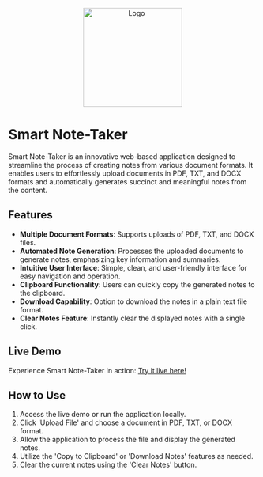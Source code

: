 <p align="center">
  <img src="https://mixed-cloud-possum.glitch.me/logo.png" alt="Logo" width="200"/>
</p>

# Smart Note-Taker

Smart Note-Taker is an innovative web-based application designed to streamline the process of creating notes from various document formats. It enables users to effortlessly upload documents in PDF, TXT, and DOCX formats and automatically generates succinct and meaningful notes from the content.

## Features

- **Multiple Document Formats**: Supports uploads of PDF, TXT, and DOCX files.
- **Automated Note Generation**: Processes the uploaded documents to generate notes, emphasizing key information and summaries.
- **Intuitive User Interface**: Simple, clean, and user-friendly interface for easy navigation and operation.
- **Clipboard Functionality**: Users can quickly copy the generated notes to the clipboard.
- **Download Capability**: Option to download the notes in a plain text file format.
- **Clear Notes Feature**: Instantly clear the displayed notes with a single click.

## Live Demo

Experience Smart Note-Taker in action: [Try it live here!](https://smartnote.pl/)

## How to Use

1. Access the live demo or run the application locally.
2. Click 'Upload File' and choose a document in PDF, TXT, or DOCX format.
3. Allow the application to process the file and display the generated notes.
4. Utilize the 'Copy to Clipboard' or 'Download Notes' features as needed.
5. Clear the current notes using the 'Clear Notes' button.
